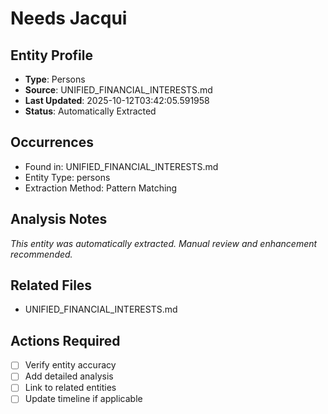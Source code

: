 # Needs Jacqui

## Entity Profile
- **Type**: Persons
- **Source**: UNIFIED_FINANCIAL_INTERESTS.md
- **Last Updated**: 2025-10-12T03:42:05.591958
- **Status**: Automatically Extracted

## Occurrences
- Found in: UNIFIED_FINANCIAL_INTERESTS.md
- Entity Type: persons
- Extraction Method: Pattern Matching

## Analysis Notes
*This entity was automatically extracted. Manual review and enhancement recommended.*

## Related Files
- UNIFIED_FINANCIAL_INTERESTS.md

## Actions Required
- [ ] Verify entity accuracy
- [ ] Add detailed analysis
- [ ] Link to related entities
- [ ] Update timeline if applicable
